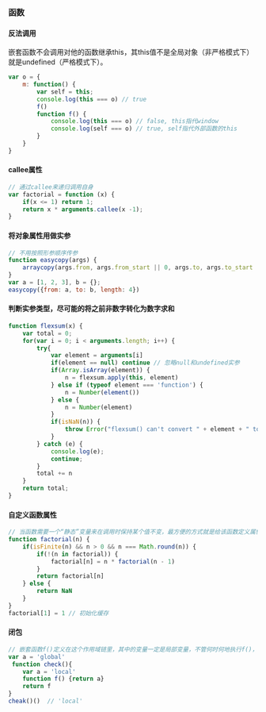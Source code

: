 ### 函数
#### 反法调用
嵌套函数不会调用对他的函数继承this，其this值不是全局对象（非严格模式下）就是undefined（严格模式下）。
```javascript
var o = {
	m: function() {
		var self = this;
		console.log(this === o) // true
		f()
		function f() {
			console.log(this === o) // false, this指代window
			console.log(self === o) // true, self指代外部函数的this
		}
	}
}
```
#### callee属性
```javascript
// 通过callee来递归调用自身
var factorial = function (x) {
	if(x <= 1) return 1;
	return x * arguments.callee(x -1);
}
```
#### 将对象属性用做实参
```javascript
// 不用按照形参顺序传参
function easycopy(args) {
	arraycopy(args.from, args.from_start || 0, args.to, args.to_start || 0, args.length)
}
var a = [1, 2, 3], b = {};
easycopy({from: a, to: b, length: 4})

```
#### 判断实参类型，尽可能的将之前非数字转化为数字求和
```javascript
function flexsum(x) {
	var total = 0;
	for(var i = 0; i < arguments.length; i++) {
		try{
			var element = arguments[i]
			if(element == null) continue // 忽略null和undefined实参
			if(Array.isArray(element)) {
				n = flexsum.apply(this, element)
			} else if (typeof element === 'function') {
				n = Number(element())
			} else {
				n = Number(element)
			}
			if(isNaN(n)) {
				throw Error("flexsum() can't convert " + element + " to number");
			}
		} catch (e) {
			console.log(e);
			continue;
		}
		total += n
	}
	return total;
}
```
#### 自定义函数属性
```javascript
// 当函数需要一个“静态”变量来在调用时保持某个值不变，最方便的方式就是给该函数定义属性。
function factorial(n) {
	if(isFinite(n) && n > 0 && n === Math.round(n)) {
		if(!(n in factorial)) {
			factorial[n] = n * factorial(n - 1)
		}
		return factorial[n]
	} else {
		return NaN
	}
}
factorial[1] = 1 // 初始化缓存
```
#### 闭包
```javascript
// 嵌套函数f()定义在这个作用域链里，其中的变量一定是局部变量，不管何时何地执行f()，这种绑定在执行f()时依然有效。
var a = 'global'
 function check(){
	var a = 'local'
	function f() {return a}
	return f
}
cheak()()  // 'local'
```